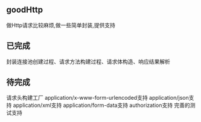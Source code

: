 goodHttp
-------
做Http请求比较麻烦,做一些简单封装,提供支持

已完成
---------
封装连接池创建过程、请求方法构建过程、请求体构造、响应结果解析

待完成
--------
请求头构建工厂
application/x-www-form-urlencoded支持
application/json支持
application/xml支持
application/form-data支持
authorization支持
完善的测试支持